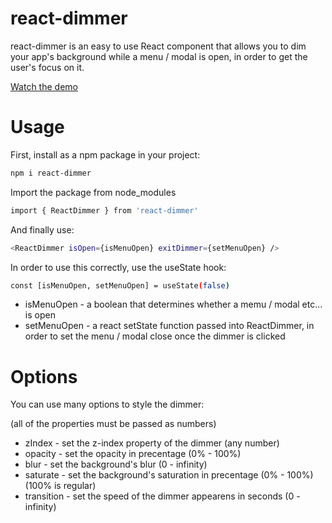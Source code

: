 # react-dimmer

react-dimmer is an easy to use React component that allows you to dim your app's background while a menu / modal is open, in order to get the user's focus on it.

<a href="https://codesandbox.io/s/react-dimmer-7k18i" target="_blank">Watch the demo</a>

# Usage

First, install as a npm package in your project:

```sh
npm i react-dimmer
```

Import the package from node_modules

```sh
import { ReactDimmer } from 'react-dimmer'
```

And finally use:

```sh
<ReactDimmer isOpen={isMenuOpen} exitDimmer={setMenuOpen} />
```

In order to use this correctly, use the useState hook:

```sh
const [isMenuOpen, setMenuOpen] = useState(false)
```

* isMenuOpen - a boolean that determines whether a memu / modal etc... is open
* setMenuOpen - a react setState function passed into ReactDimmer, in order to set the menu / modal close once the dimmer is clicked

# Options

You can use many options to style the dimmer:

(all of the properties must be passed as numbers)

* zIndex - set the z-index property of the dimmer (any number)
* opacity - set the opacity in precentage (0% - 100%)
* blur - set the background's blur (0 - infinity)
* saturate - set the background's saturation in precentage (0% - 100%) (100% is regular)
* transition - set the speed of the dimmer appearens in seconds (0 - infinity)
